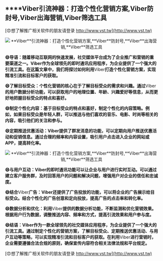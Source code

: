 ## ****Viber**引流神器：打造个性化营销方案,**Viber**防封号,**Viber**出海营销,**Viber**筛选工具**

[😍想了解推广相关软件的朋友请登录 http://www.vst.tw](http://www.vst.tw)

 <center><img src="https://vst.tw/MP4/tuiguang/png/0.png" alt="**Viber**引流神器：打造个性化营销方案,**Viber**防封号,**Viber**出海营销,**Viber**筛选工具"></center>

**😄导语：随着移动互联网的快速发展，社交媒体平台成为了企业推广和营销的重要渠道之一。**Viber**作为全球领先的即时通讯应用程序，为企业提供了一个强大的引流工具。在这篇文章中，我们将探讨如何利用**Viber**打造个性化营销方案，实现精准引流和目标客户的获取。**

**😄了解目标受众：个性化营销的核心在于了解目标受众的需求和兴趣。通过**Viber**的用户数据分析功能，可以获取用户的地理位置、年龄、兴趣爱好等信息，从而更好地把握目标受众的特点和喜好。**

**😄制定个性化内容：基于目标受众的特点和喜好，制定个性化的内容策略。例如，如果目标受众是年轻人群，可以推送与他们喜欢的音乐、电影、时尚等相关的内容，吸引他们的关注和参与。**

**😄定期推送优惠活动：**Viber**提供了群发消息的功能，可以定期向用户推送优惠活动和促销信息。通过合理的频率和内容设置，吸引用户点击进入企业的网站或APP，提高转化率。**

 <center><img src="https://vst.tw/MP4/tuiguang/png/7.png" alt="**Viber**引流神器：打造个性化营销方案,**Viber**防封号,**Viber**出海营销,**Viber**筛选工具"></center>

**😄与用户互动：**Viber**的即时通讯功能可以让企业与用户进行实时互动。可以通过建立客户服务群，及时回答用户的问题和解决问题，增强用户对企业的信任和忠诚度。**

**😄结合**Viber**广告：**Viber**还提供了广告投放的功能，可以将企业的广告展示给目标受众。结合个性化的广告创意和定向投放，提高广告的点击率和转化率。**

**😄数据分析和优化：利用**Viber**提供的数据分析功能，不断监测和优化营销效果。根据用户行为数据，调整推送内容、频率和方式，提高引流效果和用户参与度。**

**😄结语：**Viber**作为一款全球领先的社交媒体应用程序，为企业提供了一个强大的引流工具。通过制定个性化的营销方案，了解目标受众、定期推送优惠活动、与用户互动等策略，可以实现精准引流和目标客户的获取。在利用**Viber**进行营销时，企业需要遵循合法合规的原则，确保宣传内容符合相关法律法规和平台规定。**

[😍想了解推广相关软件的朋友请登录 http://www.vst.tw](http://www.vst.tw)



